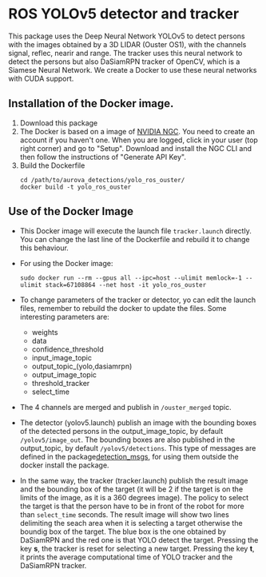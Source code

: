 # ROS YOLOv5 detector and tracker

This package uses the Deep Neural Network YOLOv5 to detect persons with the images obtained by a 3D LIDAR (Ouster OS1), with the channels signal, reflec, nearir and range. The tracker uses this neural network to detect the persons but also DaSiamRPN tracker of OpenCV, which is a Siamese Neural Network. We create a Docker to use these neural networks with CUDA support.

## Installation of the Docker image.
1. Download this package
2. The Docker is based on a image of [NVIDIA NGC](https://catalog.ngc.nvidia.com/). You need to create an account if you haven't one. When you are logged, click in your user (top right corner) and go to "Setup". Download and install the NGC CLI and then follow the instructions of "Generate API Key".
3. Build the Dockerfile
	```	
	cd /path/to/aurova_detections/yolo_ros_ouster/
	docker build -t yolo_ros_ouster
	```

## Use of the Docker Image
- This Docker image will execute the launch file `tracker.launch` directly. You can change the last line of the Dockerfile and rebuild it to change this behaviour.

- For using the Docker image:
	```
	sudo docker run --rm --gpus all --ipc=host --ulimit memlock=-1 --ulimit stack=67108864 --net host -it yolo_ros_ouster
	```

- To change parameters of the tracker or detector, yo can edit the launch files, remember to rebuild the docker to update the files. Some interesting parameters are: 
	- weights
	- data
	- confidence_threshold
	- input_image_topic
	- output_topic_(yolo,dasiamrpn)
	- output_image_topic
	- threshold_tracker
	- select_time

- The 4 channels are merged and publish in `/ouster_merged` topic.

- The detector (yolov5.launch) publish an image with the bounding boxes of the detected persons in the output_image_topic, by default `/yolov5/image_out`. The bounding boxes are also published in the output_topic, by default `/yolov5/detections`. This type of messages are defined in the package[detection_msgs](https://github.com/EPVelasco/detection_msgs), for using them outside the docker install the package.

- In the same way, the tracker (tracker.launch) publish the result image and the bounding box of the target (it will be 2 if the target is on the limits of the image, as it is a 360 degrees image). The policy to select the target is that the person have to be in front of the robot for more than `select_time` seconds. The result image will show two lines delimiting the seach area when it is selecting a target otherwise the boundig box of the target. The blue box is the one obtained by DaSiamRPN and the red one is that YOLO detect the target. Pressing the key **s**, the tracker is reset for selecting a new target. Pressing the key **t**, it prints the average computational time of YOLO tracker and the DaSiamRPN tracker.
